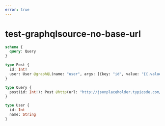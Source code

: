 ```yaml
---
error: true
---
```


# test-graphqlsource-no-base-url

```graphql @schema
schema {
  query: Query
}

type Post {
  id: Int!
  user: User @graphQL(name: "user", args: [{key: "id", value: "{{.value.userId}}"}])
}

type Query {
  post(id: Int!): Post @http(url: "http://jsonplaceholder.typicode.com/posts/{{.args.id}}")
}

type User {
  id: Int
  name: String
}
```
